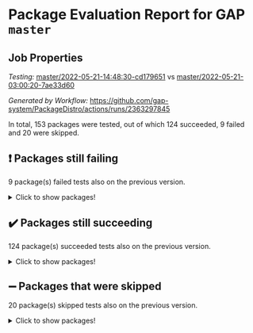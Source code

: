 # Package Evaluation Report for GAP `master`

## Job Properties

*Testing:* [master/2022-05-21-14:48:30-cd179651](https://github.com/gap-system/PackageDistro/blob/data/reports/master/2022-05-21-14:48:30-cd179651) vs [master/2022-05-21-03:00:20-7ae33d60](https://github.com/gap-system/PackageDistro/blob/data/reports/master/2022-05-21-03:00:20-7ae33d60)

*Generated by Workflow:* https://github.com/gap-system/PackageDistro/actions/runs/2363297845

In total, 153 packages were tested, out of which 124 succeeded, 9 failed and 20 were skipped.

## :exclamation: Packages still failing

9 package(s) failed tests also on the previous version.
<details><summary>Click to show packages!</summary>

- fining 1.4.1 [(failure)](https://github.com/gap-system/PackageDistro/runs/6537499288?check_suite_focus=true)
- francy 1.2.4 [(failure)](https://github.com/gap-system/PackageDistro/runs/6537499450?check_suite_focus=true)
- hap 1.39 [(failure)](https://github.com/gap-system/PackageDistro/runs/6537499734?check_suite_focus=true)
- normalizinterface 1.3.2 [(failure)](https://github.com/gap-system/PackageDistro/runs/6537500797?check_suite_focus=true)
- packagemanager 1.2 [(failure)](https://github.com/gap-system/PackageDistro/runs/6537500966?check_suite_focus=true)
- rcwa 4.6.4 [(failure)](https://github.com/gap-system/PackageDistro/runs/6537501222?check_suite_focus=true)
- recog 1.3.2 [(failure)](https://github.com/gap-system/PackageDistro/runs/6537501264?check_suite_focus=true)
- semigroups 4.0.0 [(failure)](https://github.com/gap-system/PackageDistro/runs/6537501402?check_suite_focus=true)
- ugaly 4.0.2 [(failure)](https://github.com/gap-system/PackageDistro/runs/6537501832?check_suite_focus=true)
</details>

## :heavy_check_mark: Packages still succeeding

124 package(s) succeeded tests also on the previous version.
<details><summary>Click to show packages!</summary>

- ace 5.4 [(success)](https://github.com/gap-system/PackageDistro/runs/6537498287?check_suite_focus=true)
- aclib 1.3.2 [(success)](https://github.com/gap-system/PackageDistro/runs/6537498317?check_suite_focus=true)
- agt 0.2 [(success)](https://github.com/gap-system/PackageDistro/runs/6537498340?check_suite_focus=true)
- alnuth 3.2.1 [(success)](https://github.com/gap-system/PackageDistro/runs/6537498375?check_suite_focus=true)
- anupq 3.2.6 [(success)](https://github.com/gap-system/PackageDistro/runs/6537498403?check_suite_focus=true)
- atlasrep 2.1.2 [(success)](https://github.com/gap-system/PackageDistro/runs/6537498425?check_suite_focus=true)
- autodoc 2022.03.10 [(success)](https://github.com/gap-system/PackageDistro/runs/6537498464?check_suite_focus=true)
- automata 1.15 [(success)](https://github.com/gap-system/PackageDistro/runs/6537498496?check_suite_focus=true)
- automgrp 1.3.2 [(success)](https://github.com/gap-system/PackageDistro/runs/6537498527?check_suite_focus=true)
- autpgrp 1.10.2 [(success)](https://github.com/gap-system/PackageDistro/runs/6537498560?check_suite_focus=true)
- cap 2022.05-07 [(success)](https://github.com/gap-system/PackageDistro/runs/6537498596?check_suite_focus=true)
- caratinterface 2.3.3 [(success)](https://github.com/gap-system/PackageDistro/runs/6537498625?check_suite_focus=true)
- cddinterface 2020.06.24 [(success)](https://github.com/gap-system/PackageDistro/runs/6537498652?check_suite_focus=true)
- circle 1.6.5 [(success)](https://github.com/gap-system/PackageDistro/runs/6537498684?check_suite_focus=true)
- classicpres 1.22 [(success)](https://github.com/gap-system/PackageDistro/runs/6537498713?check_suite_focus=true)
- cohomolo 1.6.10 [(success)](https://github.com/gap-system/PackageDistro/runs/6537498751?check_suite_focus=true)
- congruence 1.2.4 [(success)](https://github.com/gap-system/PackageDistro/runs/6537498802?check_suite_focus=true)
- corelg 1.56 [(success)](https://github.com/gap-system/PackageDistro/runs/6537498830?check_suite_focus=true)
- crime 1.6 [(success)](https://github.com/gap-system/PackageDistro/runs/6537498852?check_suite_focus=true)
- crisp 1.4.5 [(success)](https://github.com/gap-system/PackageDistro/runs/6537498885?check_suite_focus=true)
- crypting 0.10 [(success)](https://github.com/gap-system/PackageDistro/runs/6537498909?check_suite_focus=true)
- cryst 4.1.24 [(success)](https://github.com/gap-system/PackageDistro/runs/6537498939?check_suite_focus=true)
- crystcat 1.1.9 [(success)](https://github.com/gap-system/PackageDistro/runs/6537498967?check_suite_focus=true)
- ctbllib 1.3.4 [(success)](https://github.com/gap-system/PackageDistro/runs/6537498985?check_suite_focus=true)
- cubefree 1.19 [(success)](https://github.com/gap-system/PackageDistro/runs/6537499002?check_suite_focus=true)
- curlinterface 2.2.2 [(success)](https://github.com/gap-system/PackageDistro/runs/6537499021?check_suite_focus=true)
- cvec 2.7.5 [(success)](https://github.com/gap-system/PackageDistro/runs/6537499038?check_suite_focus=true)
- datastructures 0.2.7 [(success)](https://github.com/gap-system/PackageDistro/runs/6537499057?check_suite_focus=true)
- deepthought 1.0.5 [(success)](https://github.com/gap-system/PackageDistro/runs/6537499080?check_suite_focus=true)
- design 1.7 [(success)](https://github.com/gap-system/PackageDistro/runs/6537499096?check_suite_focus=true)
- difsets 2.3.1 [(success)](https://github.com/gap-system/PackageDistro/runs/6537499109?check_suite_focus=true)
- digraphs 1.5.3 [(success)](https://github.com/gap-system/PackageDistro/runs/6537499131?check_suite_focus=true)
- edim 1.3.5 [(success)](https://github.com/gap-system/PackageDistro/runs/6537499157?check_suite_focus=true)
- example 4.3.1 [(success)](https://github.com/gap-system/PackageDistro/runs/6537499181?check_suite_focus=true)
- factint 1.6.3 [(success)](https://github.com/gap-system/PackageDistro/runs/6537499206?check_suite_focus=true)
- ferret 1.0.7 [(success)](https://github.com/gap-system/PackageDistro/runs/6537499232?check_suite_focus=true)
- fga 1.4.0 [(success)](https://github.com/gap-system/PackageDistro/runs/6537499267?check_suite_focus=true)
- float 1.0.3 [(success)](https://github.com/gap-system/PackageDistro/runs/6537499315?check_suite_focus=true)
- format 1.4.3 [(success)](https://github.com/gap-system/PackageDistro/runs/6537499349?check_suite_focus=true)
- forms 1.2.7 [(success)](https://github.com/gap-system/PackageDistro/runs/6537499371?check_suite_focus=true)
- fplsa 1.2.5 [(success)](https://github.com/gap-system/PackageDistro/runs/6537499392?check_suite_focus=true)
- fr 2.4.8 [(success)](https://github.com/gap-system/PackageDistro/runs/6537499418?check_suite_focus=true)
- fwtree 1.3 [(success)](https://github.com/gap-system/PackageDistro/runs/6537499472?check_suite_focus=true)
- gbnp 1.0.5 [(success)](https://github.com/gap-system/PackageDistro/runs/6537499493?check_suite_focus=true)
- generalizedmorphismsforcap 2022.05-01 [(success)](https://github.com/gap-system/PackageDistro/runs/6537499527?check_suite_focus=true)
- genss 1.6.6 [(success)](https://github.com/gap-system/PackageDistro/runs/6537499549?check_suite_focus=true)
- gradedringforhomalg 2022.03-01 [(success)](https://github.com/gap-system/PackageDistro/runs/6537499573?check_suite_focus=true)
- grape 4.8.5 [(success)](https://github.com/gap-system/PackageDistro/runs/6537499590?check_suite_focus=true)
- groupoids 1.69 [(success)](https://github.com/gap-system/PackageDistro/runs/6537499606?check_suite_focus=true)
- grpconst 2.6.2 [(success)](https://github.com/gap-system/PackageDistro/runs/6537499632?check_suite_focus=true)
- guarana 0.96.3 [(success)](https://github.com/gap-system/PackageDistro/runs/6537499664?check_suite_focus=true)
- guava 3.16 [(success)](https://github.com/gap-system/PackageDistro/runs/6537499689?check_suite_focus=true)
- hapcryst 0.1.14 [(success)](https://github.com/gap-system/PackageDistro/runs/6537499812?check_suite_focus=true)
- hecke 1.5.3 [(success)](https://github.com/gap-system/PackageDistro/runs/6537499867?check_suite_focus=true)
- help 3.5 [(success)](https://github.com/gap-system/PackageDistro/runs/6537499933?check_suite_focus=true)
- idrel 2.43 [(success)](https://github.com/gap-system/PackageDistro/runs/6537499978?check_suite_focus=true)
- images 1.3.1 [(success)](https://github.com/gap-system/PackageDistro/runs/6537500015?check_suite_focus=true)
- intpic 0.2.4 [(success)](https://github.com/gap-system/PackageDistro/runs/6537500066?check_suite_focus=true)
- io 4.7.2 [(success)](https://github.com/gap-system/PackageDistro/runs/6537500118?check_suite_focus=true)
- irredsol 1.4.3 [(success)](https://github.com/gap-system/PackageDistro/runs/6537500152?check_suite_focus=true)
- json 2.1.0 [(success)](https://github.com/gap-system/PackageDistro/runs/6537500181?check_suite_focus=true)
- jupyterkernel 1.4.1 [(success)](https://github.com/gap-system/PackageDistro/runs/6537500208?check_suite_focus=true)
- jupyterviz 1.5.1 [(success)](https://github.com/gap-system/PackageDistro/runs/6537500230?check_suite_focus=true)
- kan 1.34 [(success)](https://github.com/gap-system/PackageDistro/runs/6537500266?check_suite_focus=true)
- kbmag 1.5.9 [(success)](https://github.com/gap-system/PackageDistro/runs/6537500298?check_suite_focus=true)
- laguna 3.9.5 [(success)](https://github.com/gap-system/PackageDistro/runs/6537500323?check_suite_focus=true)
- liealgdb 2.2.1 [(success)](https://github.com/gap-system/PackageDistro/runs/6537500343?check_suite_focus=true)
- liepring 2.6 [(success)](https://github.com/gap-system/PackageDistro/runs/6537500367?check_suite_focus=true)
- liering 2.4.2 [(success)](https://github.com/gap-system/PackageDistro/runs/6537500389?check_suite_focus=true)
- linearalgebraforcap 2022.05-03 [(success)](https://github.com/gap-system/PackageDistro/runs/6537500408?check_suite_focus=true)
- loops 3.4.1 [(success)](https://github.com/gap-system/PackageDistro/runs/6537500434?check_suite_focus=true)
- lpres 1.0.3 [(success)](https://github.com/gap-system/PackageDistro/runs/6537500458?check_suite_focus=true)
- majoranaalgebras 1.4 [(success)](https://github.com/gap-system/PackageDistro/runs/6537500491?check_suite_focus=true)
- mapclass 1.4.5 [(success)](https://github.com/gap-system/PackageDistro/runs/6537500528?check_suite_focus=true)
- matgrp 0.64 [(success)](https://github.com/gap-system/PackageDistro/runs/6537500573?check_suite_focus=true)
- modisom 2.5.2 [(success)](https://github.com/gap-system/PackageDistro/runs/6537500601?check_suite_focus=true)
- modulepresentationsforcap 2022.05-02 [(success)](https://github.com/gap-system/PackageDistro/runs/6537500630?check_suite_focus=true)
- monoidalcategories 2022.05-03 [(success)](https://github.com/gap-system/PackageDistro/runs/6537500660?check_suite_focus=true)
- nconvex 2020.11-04 [(success)](https://github.com/gap-system/PackageDistro/runs/6537500681?check_suite_focus=true)
- nilmat 1.4.1 [(success)](https://github.com/gap-system/PackageDistro/runs/6537500713?check_suite_focus=true)
- nock 1.5 [(success)](https://github.com/gap-system/PackageDistro/runs/6537500753?check_suite_focus=true)
- nq 2.5.8 [(success)](https://github.com/gap-system/PackageDistro/runs/6537500833?check_suite_focus=true)
- numericalsgps 1.3.0 [(success)](https://github.com/gap-system/PackageDistro/runs/6537500877?check_suite_focus=true)
- openmath 11.5.1 [(success)](https://github.com/gap-system/PackageDistro/runs/6537500914?check_suite_focus=true)
- orb 4.8.4 [(success)](https://github.com/gap-system/PackageDistro/runs/6537500932?check_suite_focus=true)
- patternclass 2.4.2 [(success)](https://github.com/gap-system/PackageDistro/runs/6537500994?check_suite_focus=true)
- permut 2.0.4 [(success)](https://github.com/gap-system/PackageDistro/runs/6537501022?check_suite_focus=true)
- polenta 1.3.10 [(success)](https://github.com/gap-system/PackageDistro/runs/6537501055?check_suite_focus=true)
- polymaking 0.8.6 [(success)](https://github.com/gap-system/PackageDistro/runs/6537501084?check_suite_focus=true)
- primgrp 3.4.2 [(success)](https://github.com/gap-system/PackageDistro/runs/6537501107?check_suite_focus=true)
- profiling 2.5.0 [(success)](https://github.com/gap-system/PackageDistro/runs/6537501129?check_suite_focus=true)
- qpa 1.33 [(success)](https://github.com/gap-system/PackageDistro/runs/6537501152?check_suite_focus=true)
- quagroup 1.8.3 [(success)](https://github.com/gap-system/PackageDistro/runs/6537501179?check_suite_focus=true)
- radiroot 2.9 [(success)](https://github.com/gap-system/PackageDistro/runs/6537501202?check_suite_focus=true)
- rds 1.8 [(success)](https://github.com/gap-system/PackageDistro/runs/6537501243?check_suite_focus=true)
- repndecomp 1.2.1 [(success)](https://github.com/gap-system/PackageDistro/runs/6537501282?check_suite_focus=true)
- repsn 3.1.0 [(success)](https://github.com/gap-system/PackageDistro/runs/6537501308?check_suite_focus=true)
- resclasses 4.7.2 [(success)](https://github.com/gap-system/PackageDistro/runs/6537501348?check_suite_focus=true)
- scscp 2.3.1 [(success)](https://github.com/gap-system/PackageDistro/runs/6537501375?check_suite_focus=true)
- sglppow 2.2 [(success)](https://github.com/gap-system/PackageDistro/runs/6537501432?check_suite_focus=true)
- sgpviz 0.999.5 [(success)](https://github.com/gap-system/PackageDistro/runs/6537501456?check_suite_focus=true)
- simpcomp 2.1.14 [(success)](https://github.com/gap-system/PackageDistro/runs/6537501484?check_suite_focus=true)
- singular 2020.12.18 [(success)](https://github.com/gap-system/PackageDistro/runs/6537501504?check_suite_focus=true)
- sla 1.5.3 [(success)](https://github.com/gap-system/PackageDistro/runs/6537501540?check_suite_focus=true)
- smallgrp 1.5 [(success)](https://github.com/gap-system/PackageDistro/runs/6537501580?check_suite_focus=true)
- smallsemi 0.6.13 [(success)](https://github.com/gap-system/PackageDistro/runs/6537501602?check_suite_focus=true)
- sonata 2.9.4 [(success)](https://github.com/gap-system/PackageDistro/runs/6537501633?check_suite_focus=true)
- sophus 1.25 [(success)](https://github.com/gap-system/PackageDistro/runs/6537501657?check_suite_focus=true)
- spinsym 1.5.2 [(success)](https://github.com/gap-system/PackageDistro/runs/6537501681?check_suite_focus=true)
- symbcompcc 1.3.2 [(success)](https://github.com/gap-system/PackageDistro/runs/6537501715?check_suite_focus=true)
- thelma 1.3 [(success)](https://github.com/gap-system/PackageDistro/runs/6537501738?check_suite_focus=true)
- tomlib 1.2.9 [(success)](https://github.com/gap-system/PackageDistro/runs/6537501763?check_suite_focus=true)
- toric 1.9.5 [(success)](https://github.com/gap-system/PackageDistro/runs/6537501781?check_suite_focus=true)
- transgrp 3.6.2 [(success)](https://github.com/gap-system/PackageDistro/runs/6537501803?check_suite_focus=true)
- unipot 1.5 [(success)](https://github.com/gap-system/PackageDistro/runs/6537501856?check_suite_focus=true)
- unitlib 4.1.0 [(success)](https://github.com/gap-system/PackageDistro/runs/6537501897?check_suite_focus=true)
- utils 0.72 [(success)](https://github.com/gap-system/PackageDistro/runs/6537501930?check_suite_focus=true)
- uuid 0.7 [(success)](https://github.com/gap-system/PackageDistro/runs/6537501951?check_suite_focus=true)
- walrus 0.9991 [(success)](https://github.com/gap-system/PackageDistro/runs/6537501979?check_suite_focus=true)
- wedderga 4.10.2 [(success)](https://github.com/gap-system/PackageDistro/runs/6537502014?check_suite_focus=true)
- xmod 2.88 [(success)](https://github.com/gap-system/PackageDistro/runs/6537502042?check_suite_focus=true)
- xmodalg 1.22 [(success)](https://github.com/gap-system/PackageDistro/runs/6537502082?check_suite_focus=true)
- yangbaxter 0.10.0 [(success)](https://github.com/gap-system/PackageDistro/runs/6537502136?check_suite_focus=true)
- zeromqinterface 0.13 [(success)](https://github.com/gap-system/PackageDistro/runs/6537502190?check_suite_focus=true)
</details>

## :heavy_minus_sign: Packages that were skipped

20 package(s) skipped tests also on the previous version.
<details><summary>Click to show packages!</summary>

- 4ti2interface 2022.03-01 [(skipped)](https://github.com/gap-system/PackageDistro/runs/6537452410?check_suite_focus=true)
- browse 1.8.14 [(skipped)](https://github.com/gap-system/PackageDistro/runs/6537452410?check_suite_focus=true)
- examplesforhomalg 2022.03-01 [(skipped)](https://github.com/gap-system/PackageDistro/runs/6537452410?check_suite_focus=true)
- gapdoc 1.6.5 [(skipped)](https://github.com/gap-system/PackageDistro/runs/6537452410?check_suite_focus=true)
- gauss 2022.03-01 [(skipped)](https://github.com/gap-system/PackageDistro/runs/6537452410?check_suite_focus=true)
- gaussforhomalg 2022.03-01 [(skipped)](https://github.com/gap-system/PackageDistro/runs/6537452410?check_suite_focus=true)
- gradedmodules 2022.03-01 [(skipped)](https://github.com/gap-system/PackageDistro/runs/6537452410?check_suite_focus=true)
- homalg 2022.03-01 [(skipped)](https://github.com/gap-system/PackageDistro/runs/6537452410?check_suite_focus=true)
- homalgtocas 2022.03-01 [(skipped)](https://github.com/gap-system/PackageDistro/runs/6537452410?check_suite_focus=true)
- io_forhomalg 2022.03-01 [(skipped)](https://github.com/gap-system/PackageDistro/runs/6537452410?check_suite_focus=true)
- itc 1.5.1 [(skipped)](https://github.com/gap-system/PackageDistro/runs/6537452410?check_suite_focus=true)
- localizeringforhomalg 2022.03-01 [(skipped)](https://github.com/gap-system/PackageDistro/runs/6537452410?check_suite_focus=true)
- matricesforhomalg 2022.04-01 [(skipped)](https://github.com/gap-system/PackageDistro/runs/6537452410?check_suite_focus=true)
- modules 2022.03-01 [(skipped)](https://github.com/gap-system/PackageDistro/runs/6537452410?check_suite_focus=true)
- polycyclic 2.16 [(skipped)](https://github.com/gap-system/PackageDistro/runs/6537452410?check_suite_focus=true)
- ringsforhomalg 2022.04-01 [(skipped)](https://github.com/gap-system/PackageDistro/runs/6537452410?check_suite_focus=true)
- sco 2022.03-01 [(skipped)](https://github.com/gap-system/PackageDistro/runs/6537452410?check_suite_focus=true)
- toolsforhomalg 2022.04-03 [(skipped)](https://github.com/gap-system/PackageDistro/runs/6537452410?check_suite_focus=true)
- toricvarieties 2022.03.23 [(skipped)](https://github.com/gap-system/PackageDistro/runs/6537452410?check_suite_focus=true)
- xgap 4.31 [(skipped)](https://github.com/gap-system/PackageDistro/runs/6537452410?check_suite_focus=true)
</details>


